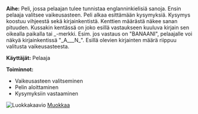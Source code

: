 **Aihe:** Peli, jossa pelaajan tulee tunnistaa englanninkielisiä sanoja. Ensin pelaaja valitsee vaikeusasteen. Peli alkaa esittämään kysymyksiä. Kysymys koostuu vihjeestä sekä kirjainkentistä. Kenttien määrästä näkee sanan pituuden. Kussakin kentässä on joko esillä vastaukseen kuuluva kirjain sen oikealla paikalla tai \_-merkki. Esim. jos vastaus on "BANAANI", pelaajalle voi näkyä kirjainkentissä "\_A\_\_\_N\_". Esillä olevien kirjainten määrä riippuu valitusta vaikeusasteesta.

**Käyttäjät:** Pelaaja

**Toiminnot:**

- Vaikeusasteen valitseminen
- Pelin aloittaminen
- Kysymyksiin vastaaminen

![Luokkakaavio](http://yuml.me/a2d8f04c)
[Muokkaa](http://yuml.me/edit/a2d8f04c)
